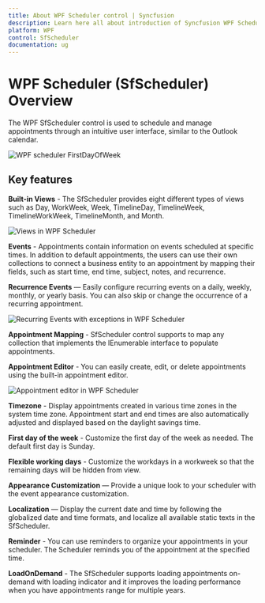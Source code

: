 ```yaml
---
title: About WPF Scheduler control | Syncfusion
description: Learn here all about introduction of Syncfusion WPF Scheduler (SfScheduler) control, its elements and more.
platform: WPF
control: SfScheduler
documentation: ug
---
```


# WPF Scheduler (SfScheduler) Overview

The WPF SfScheduler control is used to schedule and manage appointments through an intuitive user interface, similar to the Outlook calendar.

![WPF scheduler FirstDayOfWeek](GettingStarted_images/event-week-view.png)


## Key features

**Built-in Views** - The SfScheduler provides eight different types of views such as Day, WorkWeek, Week, TimelineDay, TimelineWeek, TimelineWorkWeek, TimelineMonth, and Month.

![Views in WPF Scheduler](Overview_Images/views.png)

**Events** - Appointments contain information on events scheduled at specific times. In addition to default appointments, the users can use their own collections to connect a business entity to an appointment by mapping their fields, such as start time, end time, subject, notes, and recurrence.

**Recurrence Events** — Easily configure recurring events on a daily, weekly, monthly, or yearly basis. You can also skip or change the occurrence of a recurring appointment.

![Recurring Events with exceptions in WPF Scheduler](Overview_Images/recurringExceptions.png)

**Appointment Mapping** - SfScheduler control supports to map any collection that implements the IEnumerable interface to populate appointments.

**Appointment Editor** - You can easily create, edit, or delete appointments using the built-in appointment editor.

![Appointment editor in WPF Scheduler](Overview_Images/appointmentEditor.png)

**Timezone** - Display appointments created in various time zones in the system time zone. Appointment start and end times are also automatically adjusted and displayed based on the daylight savings time.

**First day of the week** - Customize the first day of the week as needed. The default first day is Sunday.

**Flexible working days** - Customize the workdays in a workweek so that the remaining days will be hidden from view.

**Appearance Customization** — Provide a unique look to your scheduler with the event appearance customization.

**Localization** — Display the current date and time by following the globalized date and time formats, and localize all available static texts in the SfScheduler.

**Reminder** - You can use reminders to organize your appointments in your scheduler. The Scheduler reminds you of the appointment at the specified time.

**LoadOnDemand** - The SfScheduler supports loading appointments on-demand with loading indicator and it improves the loading performance when you have appointments range for multiple years.